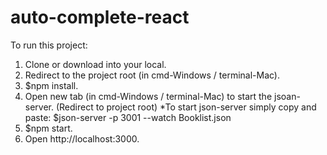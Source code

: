 # auto-complete-react

To run this project:
  1. Clone or download into your local.
  2. Redirect to the project root (in cmd-Windows / terminal-Mac).
  3. $npm install.
  4. Open new tab (in cmd-Windows / terminal-Mac) to start the jsoan-server. (Redirect to project root)
    *To start json-server simply copy and paste: $json-server -p 3001 --watch Booklist.json
  5. $npm start.
  6. Open http://localhost:3000.
 
